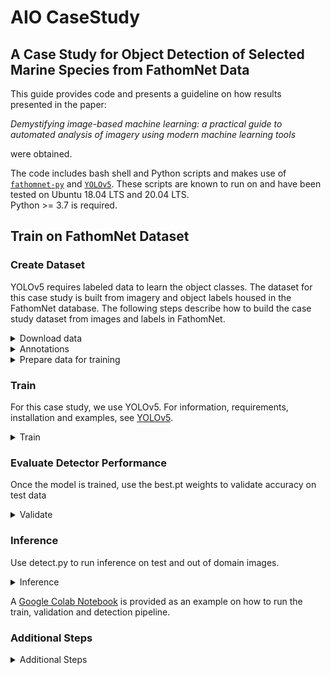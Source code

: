 # AIO CaseStudy

## A Case Study for Object Detection of Selected Marine Species from FathomNet Data

This guide provides code and presents a guideline on how results presented in the paper:

*Demystifying image-based machine learning: a practical guide to automated analysis of imagery using modern machine learning tools*

were obtained.

The code includes bash shell and Python scripts and makes use of [`fathomnet-py`](https://github.com/fathomnet/fathomnet-py) and [`YOLOv5`](https://github.com/ultralytics/yolov5). These scripts are known to run on and have been tested on Ubuntu 18.04 LTS and 20.04 LTS.  
Python >= 3.7 is required.

## Train on FathomNet Dataset ##

### Create Dataset ###

YOLOv5 requires labeled data to learn the object classes. The dataset for this case study is built from imagery and object labels housed in the FathomNet database. The following steps describe how to build the case study dataset from images and labels in FathomNet.

<details>
<summary>Download data</summary>

[`download_images_and_bboxes.sh`](data/scripts/download_images_and_bboxes.sh) is a bash script to download images and bounding boxes for the species selected. It requires `fathomnet.py`, which can be installed via

```bash
python -m pip install fathomnet
```

Details about fathomnet.py and its requirements can be found [here](https://github.com/fathomnet/fathomnet-py)

The classes used in the case study are:
* Chiroteuthis calyx
* Dosidicus gigas
* Gonatus onyx
* Sebastes
* Sebastes diploproa
* Sebastes melanostomus
* Sebastolobus
* Nanomia bijuga

For training and detection purposes, Sebastes, Sebastes diploproa and Sebastes melanostomus are grouped as a single Sebastes class due to the small number of images for the two latter species.
Nanomia bijuga is used only as a distractor class in a separate analysis.

[`download_images_and_bboxes.sh`](data/scripts/download_images_and_bboxes.sh)  will download the data into the different spatial/depth regions and temporal regions. Nanomia bijuga is downloaded separetely.

```bash
source download_images_and_bboxes.sh
```

The data will be downloaded to directory `data` in the directory where the script is run.
<details>
   <summary>Data Directories</summary> 
    <p>
  <img src="data/images/data_dirs.png" width="200" title="data directories">
   </p>
 </details>  
  
</details>

<details>
<summary>Annotations</summary>

Data annotations are downloaded in COCO format. To convert COCO json files to YOLO format, use [`coco2yolo.py`](data/scripts/coco2yolo.py).

```bash
python3 coco2yolo.py path/to/coco/json/files
```

where `path/to/coco/json/files` is a directory that is searched to find all COCO `*.json` files from which the corresponding YOLO annotations files are generated.

To convert all the COCO json files in `data`:
```bash
python3 coco2yolo.py .../user/data
```
</details>
<details>
<summary>Prepare data for training</summary>

[`prepare_data_for_training.py`](data/scripts/prepare_data_for_training.py) is a Python script that prepares the data for training. The script will split data for each species into train, val, and test directories, create an out-of-domain dataset consisting of all the images, produce the yaml files required and store everything in the appropriate domain directories.

For example:

if downloaded images and labels are found in
```
    …/user/data/pre_2012/species/<images,labels>
```
       
`prepare_data_for_training` will produce the [following](data/images/yolov5_dirs.png) in a separate yolov5 directory.

The images and labels directories for training will be created in
```
    …/user/data/pre_2012/yolov5/images/<train,val,test>
    …/user/data/pre_2012/yolov5/labels/<train,val,test>
 ```
 The out of domain dataset can be found in
 ```
       …/user/data/pre_2012/yolov5/all/<images,labels>
 ```
 and the yaml files will be:
 ```
       …/user/data/pre_2012/yolov5/pre_2012.yaml
       …/user/data/pre_2012/yolov5/pre_2012_as_out_of_domain.yaml
 ```
   <details open>
   <summary>Training Directories</summary> 
    <p>
      <img src="data/images/yolov5_dirs.png" width="400" title="training directories">
    </p>
   </details>  
    
</details>

### Train ###
For this case study, we use YOLOv5. For information, requirements, installation and examples,
see  [YOLOv5](https://github.com/ultralytics/yolov5).

<details>
<summary>Train</summary>

To train a YOLOv5 model with our datasets, the command in general is
```bash
python3 train.py --img 640 --batch 16 --epochs 300 --data <data.yaml> --weights yolov5s.pt --cache
```

Training results are saved to `runs/train` with incrementing directories, i.e. `runs/train/exp2`, `runs/train/exp3`, etc.
Adding `--name <some_name>` to train.py will save training results in `runs/train/some_name`, `runs/train/some_name2`, etc.

</details>

### Evaluate Detector Performance ###
Once the model is trained, use the best.pt weights to validate accuracy on test data
<details>
<summary>Validate</summary>

To validate a YOLOv5 model with our datasets, the command would look like

```bash
python3 val.py --data {data.directory}/{domain}.yaml --weights runs/train/exp/weights/best.pt --task test
```
To validate the out-of-domain data, refer to the yaml file in the different domain the out-of-domain data.
For example, if training was done on pre_2012 data, the out-of-domain yaml file will be in the post_2012 directory.

```bash
python3 val.py --data {data.directory}/{domain}_as_out_of_domain.yaml --weights runs/train/exp/weights/best.pt --task test
```

</details>

### Inference ###
Use detect.py to run inference on test and out of domain images.

<details>
<summary>Inference</summary>

```bash
python detect.py --weights runs/train/exp/weights/best.pt --img 640 --conf 0.65 --source {dataset.location}/test/images
```

</details>

A [Google Colab Notebook](https://github.com/heinsense2/AIO_CaseStudy/blob/main/notebooks/Training_on_FathomNet_Custom_Data.ipynb) is provided as an example on how to run the train, validation and detection pipeline.
 


### Additional Steps ###

<details>
<summary>Additional Steps</summary>

- [Image Augmentation](additional/STEPS.md#image_augmentation)
- [Image Resolution](additional/STEPS.md#image_resolution)
- [Train with Background Images](additional/STEPS.md#background_images)
- [Class Coarsening](additional/STEPS.md#class_coarsening)
- [Training with Distractor Classes](additional/STEPS.md#distractor_class)

</details>

